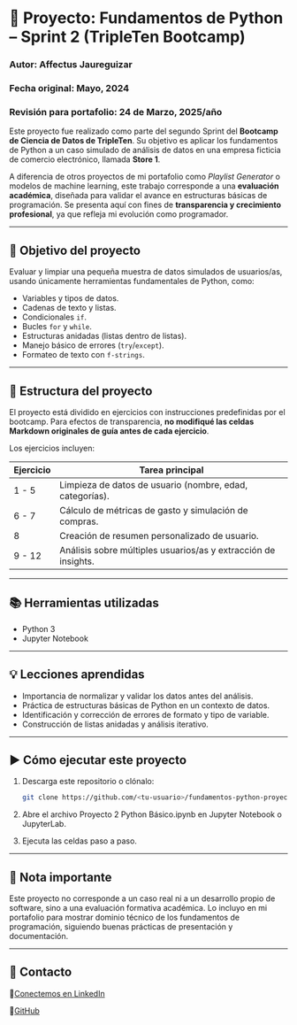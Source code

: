 # 🧠 Proyecto: Fundamentos de Python – Sprint 2 (TripleTen Bootcamp)

### Autor: Affectus Jaureguizar
### Fecha original: Mayo, 2024  
### Revisión para portafolio: 24 de Marzo, 2025/año 


Este proyecto fue realizado como parte del segundo Sprint del **Bootcamp de Ciencia de Datos de TripleTen**. Su objetivo es aplicar los fundamentos de Python a un caso simulado de análisis de datos en una empresa ficticia de comercio electrónico, llamada **Store 1**.

A diferencia de otros proyectos de mi portafolio como *Playlist Generator* o modelos de machine learning, este trabajo corresponde a una **evaluación académica**, diseñada para validar el avance en estructuras básicas de programación. Se presenta aquí con fines de **transparencia y crecimiento profesional**, ya que refleja mi evolución como programador.

---

## 🎯 Objetivo del proyecto

Evaluar y limpiar una pequeña muestra de datos simulados de usuarios/as, usando únicamente herramientas fundamentales de Python, como:

- Variables y tipos de datos.
- Cadenas de texto y listas.
- Condicionales `if`.
- Bucles `for` y `while`.
- Estructuras anidadas (listas dentro de listas).
- Manejo básico de errores (`try`/`except`).
- Formateo de texto con `f-strings`.

---

## 📄 Estructura del proyecto

El proyecto está dividido en ejercicios con instrucciones predefinidas por el bootcamp. Para efectos de transparencia, **no modifiqué las celdas Markdown originales de guía antes de cada ejercicio**.

Los ejercicios incluyen:

| Ejercicio | Tarea principal |
|----------|------------------|
| 1 - 5    | Limpieza de datos de usuario (nombre, edad, categorías). |
| 6 - 7    | Cálculo de métricas de gasto y simulación de compras. |
| 8        | Creación de resumen personalizado de usuario. |
| 9 - 12   | Análisis sobre múltiples usuarios/as y extracción de insights. |

---

## 📚 Herramientas utilizadas

- Python 3
- Jupyter Notebook

---

## 💡 Lecciones aprendidas

- Importancia de normalizar y validar los datos antes del análisis.
- Práctica de estructuras básicas de Python en un contexto de datos.
- Identificación y corrección de errores de formato y tipo de variable.
- Construcción de listas anidadas y análisis iterativo.

---

## ▶️ Cómo ejecutar este proyecto

1. Descarga este repositorio o clónalo:
   ```bash
   git clone https://github.com/<tu-usuario>/fundamentos-python-proyecto.git
   
2. Abre el archivo Proyecto 2 Python Básico.ipynb en Jupyter Notebook o JupyterLab.

3. Ejecuta las celdas paso a paso.

---

## 🧠 Nota importante
Este proyecto no corresponde a un caso real ni a un desarrollo propio de software, sino a una evaluación formativa académica. Lo incluyo en mi portafolio para mostrar dominio técnico de los fundamentos de programación, siguiendo buenas prácticas de presentación y documentación.

---

## 📩 Contacto

💼[Conectemos en LinkedIn](https://cl.linkedin.com/in/affectusjaureguizar)

💼[GitHub](https://github.com/affec-ds)
